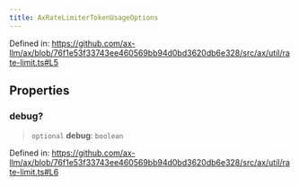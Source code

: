 ```yaml
---
title: AxRateLimiterTokenUsageOptions
---
```


Defined in: https://github.com/ax-llm/ax/blob/76f1e53f33743ee460569bb94d0bd3620db6e328/src/ax/util/rate-limit.ts#L5

## Properties

<a id="debug"></a>

### debug?

> `optional` **debug**: `boolean`

Defined in: https://github.com/ax-llm/ax/blob/76f1e53f33743ee460569bb94d0bd3620db6e328/src/ax/util/rate-limit.ts#L6
